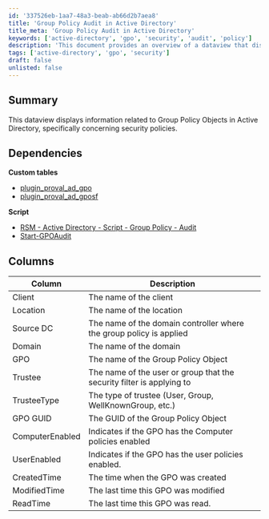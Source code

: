 ```yaml
---
id: '337526eb-1aa7-48a3-beab-ab66d2b7aea8'
title: 'Group Policy Audit in Active Directory'
title_meta: 'Group Policy Audit in Active Directory'
keywords: ['active-directory', 'gpo', 'security', 'audit', 'policy']
description: 'This document provides an overview of a dataview that displays information related to Group Policy Objects (GPOs) in Active Directory, focusing on security policies. It outlines dependencies, columns, and details necessary for auditing GPOs effectively.'
tags: ['active-directory', 'gpo', 'security']
draft: false
unlisted: false
---
```


## Summary

This dataview displays information related to Group Policy Objects in Active Directory, specifically concerning security policies.

## Dependencies

**Custom tables**  
- [plugin_proval_ad_gpo](<../tables/plugin_proval_ad_gpo.md>)  
- [plugin_proval_ad_gposf](<../tables/plugin_proval_ad_gposf.md>)  

**Script**  
- [RSM - Active Directory - Script - Group Policy - Audit](<../scripts/Group Policy - Audit.md>)  
- [Start-GPOAudit](https://proval.itglue.com/DOC-5078775-7457846)  

## Columns

| Column          | Description                                                                                     |
|-----------------|-------------------------------------------------------------------------------------------------|
| Client          | The name of the client                                                                          |
| Location        | The name of the location                                                                        |
| Source DC       | The name of the domain controller where the group policy is applied                            |
| Domain          | The name of the domain                                                                          |
| GPO             | The name of the Group Policy Object                                                             |
| Trustee         | The name of the user or group that the security filter is applying to                           |
| TrusteeType     | The type of trustee (User, Group, WellKnownGroup, etc.)                                        |
| GPO GUID        | The GUID of the Group Policy Object                                                              |
| ComputerEnabled  | Indicates if the GPO has the Computer policies enabled                                          |
| UserEnabled     | Indicates if the GPO has the user policies enabled.                                            |
| CreatedTime     | The time when the GPO was created                                                                |
| ModifiedTime    | The last time this GPO was modified                                                             |
| ReadTime        | The last time this GPO was read.                                                                |

